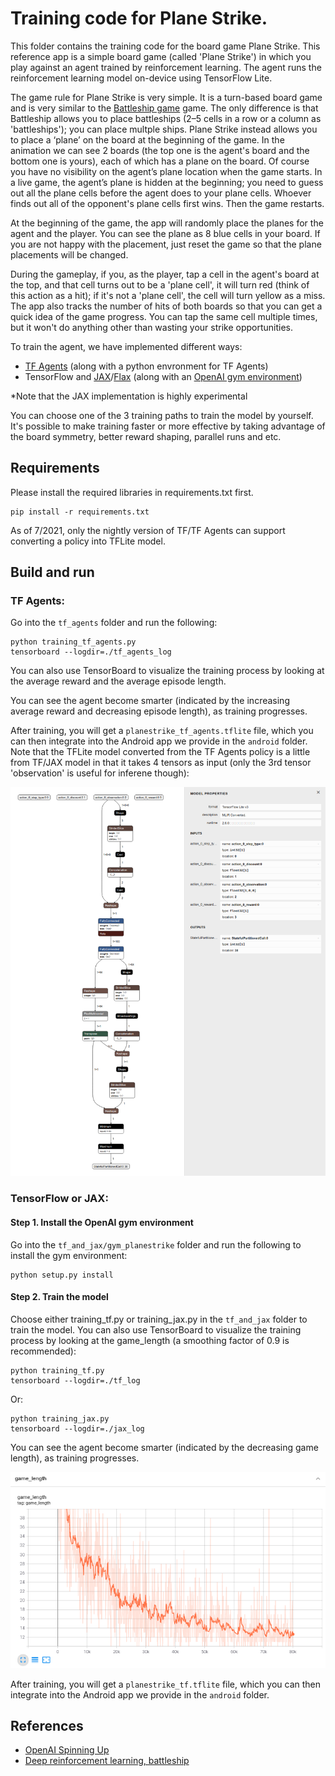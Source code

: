 # Training code for Plane Strike.

This folder contains the training code for the board game Plane Strike. This
reference app is a simple board game (called 'Plane Strike') in which you play
against an agent trained by reinforcement learning. The agent runs the
reinforcement learning model on-device using TensorFlow Lite.

The game rule for Plane Strike is very simple. It is a turn-based board game and
is very similar to the
[Battleship game](https://en.wikipedia.org/wiki/Battleship_\(game\)) game. The
only difference is that Battleship allows you to place battleships (2–5 cells in
a row or a column as 'battleships'); you can place multple ships. Plane Strike
instead allows you to place a ‘plane’ on the board at the beginning of the game.
In the animation we can see 2 boards (the top one is the agent's board and the
bottom one is yours), each of which has a plane on the board. Of course you have
no visibility on the agent’s plane location when the game starts. In a live
game, the agent’s plane is hidden at the beginning; you need to guess out all
the plane cells before the agent does to your plane cells. Whoever finds out all
of the opponent's plane cells first wins. Then the game restarts.

At the beginning of the game, the app will randomly place the planes for the
agent and the player. You can see the plane as 8 blue cells in your board. If
you are not happy with the placement, just reset the game so that the plane
placements will be changed.

During the gameplay, if you, as the player, tap a cell in the agent's board at
the top, and that cell turns out to be a 'plane cell', it will turn red (think
of this action as a hit); if it's not a 'plane cell', the cell will turn yellow
as a miss. The app also tracks the number of hits of both boards so that you can
get a quick idea of the game progress. You can tap the same cell multiple times,
but it won't do anything other than wasting your strike opportunities.

To train the agent, we have implemented different ways:

*   [TF Agents](https://www.tensorflow.org/agents) (along with a python
    envronment for TF Agents)
*   TensorFlow and
    [JAX](https://github.com/google/jax)/[Flax](https://github.com/google/flax)
    (along with an [OpenAI gym environment](https://gym.openai.com/))

*Note that the JAX implementation is highly experimental

You can choose one of the 3 training paths to train the model by yourself. It's
possible to make training faster or more effective by taking advantage
of the board symmetry, better reward shaping, parallel runs and etc.

## Requirements

Please install the required libraries in requirements.txt first.

```
pip install -r requirements.txt
```

As of 7/2021, only the nightly version of TF/TF Agents can support converting a
policy into TFLite model.

## Build and run

### TF Agents:

Go into the `tf_agents` folder and run the following:

```
python training_tf_agents.py
tensorboard --logdir=./tf_agents_log
```

You can also use TensorBoard to visualize the training process by looking at the
average reward and the average episode length.

You can see the agent become smarter (indicated by the increasing average reward
and decreasing episode length), as training progresses.

After training, you will get a `planestrike_tf_agents.tflite` file, which you
can then integrate into the Android app we provide in the `android` folder. Note
that the TFLite model converted from the TF Agents policy is a little from
TF/JAX model in that it takes 4 tensors as input (only the 3rd tensor
'observation' is useful for inferene though):

![TFLITE_FROM_TF_AGENTS](tf_agents/tflite_from_tf_agents.png)

### TensorFlow or JAX:

#### Step 1. Install the OpenAI gym environment

Go into the `tf_and_jax/gym_planestrike` folder and run the following to install
the gym environment:

```
python setup.py install
```

#### Step 2. Train the model

Choose either training_tf.py or training_jax.py in the `tf_and_jax` folder to
train the model. You can also use TensorBoard to visualize the training process
by looking at the game_length (a smoothing factor of 0.9 is recommended):

```
python training_tf.py
tensorboard --logdir=./tf_log
```

Or:

```
python training_jax.py
tensorboard --logdir=./jax_log
```

You can see the agent become smarter (indicated by the decreasing game length),
as training progresses.

![TRAINING_PROGRESS](tf_and_jax/tf_training.png)

After training, you will get a `planestrike_tf.tflite` file, which you can then
integrate into the Android app we provide in the `android` folder.

## References

*   [OpenAI Spinning Up](https://spinningup.openai.com/en/latest/algorithms/vpg.html)
*   [Deep reinforcement learning, battleship](https://www.efavdb.com/battleship)
